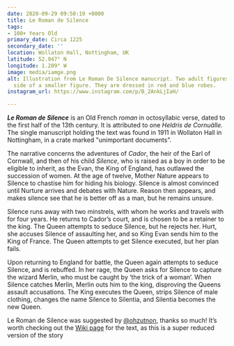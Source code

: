 ```yaml
---
date: 2020-09-29 09:50:19 +0000
title: Le Roman de Silence
tags:
- 100+ Years Old
primary_date: Circa 1225
secondary_date: ''
location: Wollaton Hall, Nottingham, UK
latitude: 52.947° N
longitude: 1.209° W
image: media/iamge.png
alt: Illustration from Le Roman De Silence manucript. Two adult figures stand either
  side of a smaller figure. They are dressed in red and blue robes.
instagram_url: https://www.instagram.com/p/B_2AnkLjIaH/

---
```

**_Le Roman de Silence_** is an Old French _roman_ in octosyllabic verse, dated to the first half of the 13th century. It is attributed to one _Heldris de Cornuälle._ The single manuscript holding the text was found in 1911 in Wollaton Hall in Nottingham, in a crate marked "unimportant documents”.

The narrative concerns the adventures of _Cador_, the heir of the Earl of Cornwall, and then of his child _Silence_, who is raised as a boy in order to be eligible to inherit, as the Evan, the King of England, has outlawed the succession of women. At the age of twelve, Mother Nature appears to Silence to chastise him for hiding his biology. Silence is almost convinced until Nurture arrives and debates with Nature. Reason then appears, and makes silence see that he is better off as a man, but he remains unsure.

Silence runs away with two minstrels, with whom he works and travels with for four years. He returns to Cador’s court, and is chosen to be a retainer to the king. The Queen attempts to seduce Silence, but he rejects her. Hurt, she accuses Silence of assaulting her, and so King Evan sends him to the King of France. The Queen attempts to get Silence executed, but her plan fails.

Upon returning to England for battle, the Queen again attempts to seduce Silence, and is rebuffed. In her rage, the Queen asks for Silence to capture the wizard Merlin, who must be caught by ‘the trick of a woman’. When Silence catches Merlin, Merlin outs him to the king, disproving the Queens assault accusations. The King executes the Queen, strips Silence of male clothing, changes the name Silence to Silentia, and Silentia becomes the new Queen.

Le Roman de Silence was suggested by [@ohzutnon](https://www.instagram.com/ohzutnon/), thanks so much! It’s worth checking out the [Wiki page]( "https://en.wikipedia.org/wiki/Le_Roman_de_Silence") for the text, as this is a super reduced version of the story